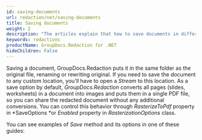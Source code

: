 ```yaml
---
id: saving-documents
url: redaction/net/saving-documents
title: Saving documents
weight: 2
description: "The articles explain that how to save documents in different ways after making redactions."
keywords: redactions
productName: GroupDocs.Redaction for .NET
hideChildren: False
---
```

Saving a document, GroupDocs.Redaction puts it in the same folder as the original file, renaming or rewriting original. If you need to save the document to any custom location, you'll have to open a *Stream* to this location. As a save option by default, *GroupDocs.Redaction* converts all pages (slides, worksheets) in a document into images and puts them in a single PDF file, so you can share the redacted document without any additional conversions. You can control this behavior through *RasterizeToPdf* property in *SaveOptions *or *Enabled* property in *RasterizationOptions* class.

You can see examples of *Save* method and its options in one of these guides:
